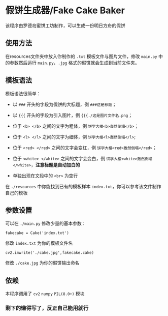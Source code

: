 # 假饼生成器/Fake Cake Baker

该程序由罗德岛蜜饼工坊制作，可以生成一份明日方舟的假饼

## 使用方法

在resources文件夹中放入你制作的 `.txt` 模板文件与图片文件，修改 `main.py` 中的参数然后运行 `main.py`，`.jpg` 格式的假饼就会生成到当前文件夹。

## 模板语法

模板语法很简单：
- 以 `###` 开头的字段为假饼的大标题，例 `###这是标题`；
- 以 `{{{` 开头的字段为引入图片，例 `{{{./这是图片文件名.png`；

- 位于 `<b> </b>` 之间的文字为粗体，例 `饼学大楼<b>轰然倒塌</b>`；
- 位于 `<l> </l>` 之间的文字为细体，例 `饼学大楼<l>轰然倒塌</l>`;

- 位于 `<red> </red>` 之间的文字会变红，例 `饼学大楼<red>轰然倒塌</red>`；
- 位于 `<white> </white>` 之间的文字会变白，例 `饼学大楼<white>轰然倒塌</white>`，**注意标题是自动加白的**

- 单独出现在文段中的 `<br>` 为空行

在 `./resources` 中你能找到已有的模板样本 `index.txt`，你可以参考该文件制作自己的模板

## 参数设置

可以在 `./main.py` 修改少量的基本参数：
```
fakecake = Cake('index.txt')
```
修改 `index.txt` 为你的模板文件名
```
cv2.imwrite('./cake.jpg',fakecake.cake)
```
修改 `./cake.jpg` 为你的假饼输出命名

## 依赖 ##
本程序调用了 `cv2` `numpy` `PIL(8.0+)` 模块


### 剩下的懒得写了，反正自己能用就行 ###


